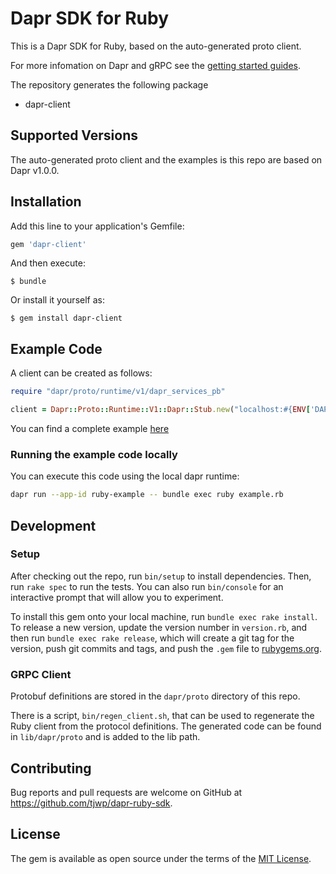 # Dapr SDK for Ruby

This is a Dapr SDK for Ruby, based on the auto-generated proto client.<br>

For more infomation on Dapr and gRPC see the [getting started guides](https://docs.dapr.io/getting-started/).

The repository generates the following package
- dapr-client

## Supported Versions

The auto-generated proto client and the examples is this repo are based on Dapr v1.0.0.

## Installation

Add this line to your application's Gemfile:

```ruby
gem 'dapr-client'
```

And then execute:

    $ bundle

Or install it yourself as:

    $ gem install dapr-client

## Example Code

A client can be created as follows:

```ruby
require "dapr/proto/runtime/v1/dapr_services_pb"

client = Dapr::Proto::Runtime::V1::Dapr::Stub.new("localhost:#{ENV['DAPR_GRPC_PORT']}", :this_channel_is_insecure)
```

You can find a complete example [here](https://github.com/tjwp/dapr-ruby-sdk/blob/master/example.rb)

### Running the example code locally

You can execute this code using the local dapr runtime:

```sh
dapr run --app-id ruby-example -- bundle exec ruby example.rb
```

## Development

### Setup

After checking out the repo, run `bin/setup` to install dependencies.
Then, run `rake spec` to run the tests. You can also run `bin/console`
for an interactive prompt that will allow you to experiment.

To install this gem onto your local machine, run `bundle exec rake install`.
To release a new version, update the version number in `version.rb`, and then
run `bundle exec rake release`, which will create a git tag for the version,
push git commits and tags, and push the `.gem` file to
[rubygems.org](https://rubygems.org).

### GRPC Client

Protobuf definitions are stored in the `dapr/proto` directory of this repo.

There is a script, `bin/regen_client.sh`, that can be used to regenerate the Ruby client
from the protocol definitions. The generated code can be found in `lib/dapr/proto` and is
added to the lib path.

## Contributing

Bug reports and pull requests are welcome on GitHub at https://github.com/tjwp/dapr-ruby-sdk.

## License

The gem is available as open source under the terms of the
[MIT License](https://opensource.org/licenses/MIT).
